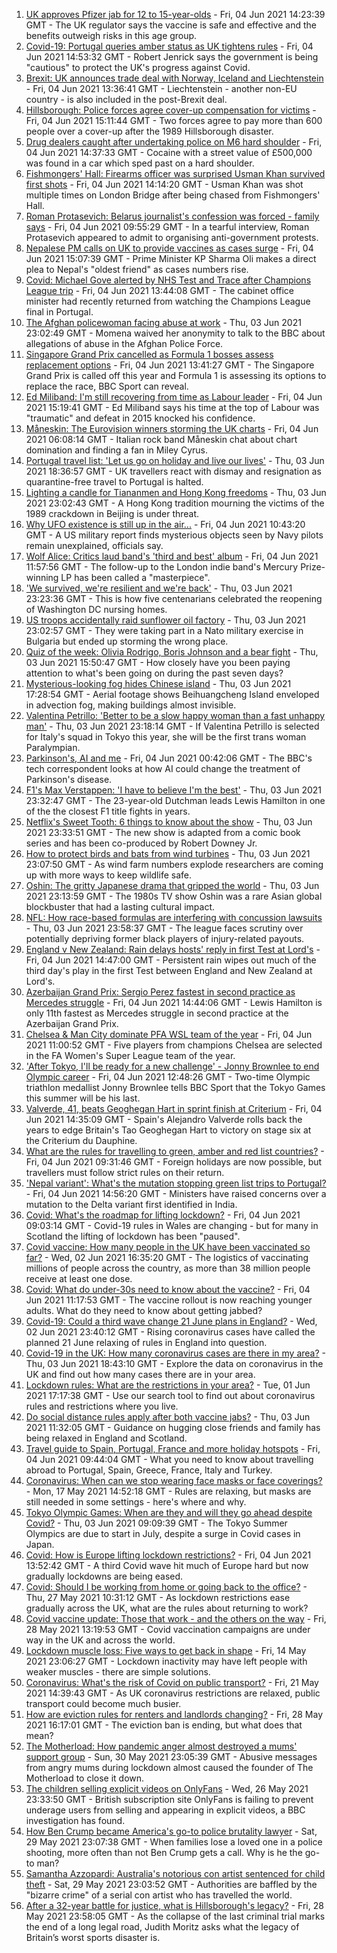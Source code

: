1. [UK approves Pfizer jab for 12 to 15-year-olds](https://www.bbc.co.uk/news/health-57358446) - Fri, 04 Jun 2021 14:23:39 GMT - The UK regulator says the vaccine is safe and effective and the benefits outweigh risks in this age group.
2. [Covid-19: Portugal queries amber status as UK tightens rules](https://www.bbc.co.uk/news/uk-57353048) - Fri, 04 Jun 2021 14:53:32 GMT - Robert Jenrick says the government is being "cautious" to protect the UK's progress against Covid.
3. [Brexit: UK announces trade deal with Norway, Iceland and Liechtenstein](https://www.bbc.co.uk/news/uk-politics-57347874) - Fri, 04 Jun 2021 13:36:41 GMT - Liechtenstein - another non-EU country - is also included in the post-Brexit deal.
4. [Hillsborough: Police forces agree cover-up compensation for victims](https://www.bbc.co.uk/news/uk-england-merseyside-57356486) - Fri, 04 Jun 2021 15:11:44 GMT - Two forces agree to pay more than 600 people over a cover-up after the 1989 Hillsborough disaster.
5. [Drug dealers caught after undertaking police on M6 hard shoulder](https://www.bbc.co.uk/news/uk-england-birmingham-57358040) - Fri, 04 Jun 2021 14:37:33 GMT - Cocaine with a street value of £500,000 was found in a car which sped past on a hard shoulder.
6. [Fishmongers' Hall: Firearms officer was surprised Usman Khan survived first shots](https://www.bbc.co.uk/news/uk-england-london-57354874) - Fri, 04 Jun 2021 14:14:20 GMT - Usman Khan was shot multiple times on London Bridge after being chased from Fishmongers' Hall.
7. [Roman Protasevich: Belarus journalist's confession was forced - family says](https://www.bbc.co.uk/news/world-europe-57353413) - Fri, 04 Jun 2021 09:55:29 GMT - In a tearful interview, Roman Protasevich appeared to admit to organising anti-government protests.
8. [Nepalese PM calls on UK to provide vaccines as cases surge](https://www.bbc.co.uk/news/world-asia-57356143) - Fri, 04 Jun 2021 15:07:39 GMT - Prime Minister KP Sharma Oli makes a direct plea to Nepal's "oldest friend" as cases numbers rise.
9. [Covid: Michael Gove alerted by NHS Test and Trace after Champions League trip](https://www.bbc.co.uk/news/business-57355599) - Fri, 04 Jun 2021 13:44:08 GMT - The cabinet office minister had recently returned from watching the Champions League final in Portugal.
10. [The Afghan policewoman facing abuse at work](https://www.bbc.co.uk/news/world-asia-57343435) - Thu, 03 Jun 2021 23:02:49 GMT - Momena waived her anonymity to talk to the BBC about allegations of abuse in the Afghan Police Force.
11. [Singapore Grand Prix cancelled as Formula 1 bosses assess replacement options](https://www.bbc.co.uk/sport/formula1/57360662) - Fri, 04 Jun 2021 13:41:27 GMT - The Singapore Grand Prix is called off this year and Formula 1 is assessing its options to replace the race, BBC Sport can reveal.
12. [Ed Miliband: I'm still recovering from time as Labour leader](https://www.bbc.co.uk/news/uk-politics-57359112) - Fri, 04 Jun 2021 15:19:41 GMT - Ed Miliband says his time at the top of Labour was "traumatic" and defeat in 2015 knocked his confidence.
13. [Måneskin: The Eurovision winners storming the UK charts](https://www.bbc.co.uk/news/newsbeat-57331991) - Fri, 04 Jun 2021 06:08:14 GMT - Italian rock band Måneskin chat about chart domination and finding a fan in Miley Cyrus.
14. [Portugal travel list: 'Let us go on holiday and live our lives'](https://www.bbc.co.uk/news/uk-57351808) - Thu, 03 Jun 2021 18:36:57 GMT - UK travellers react with dismay and resignation as quarantine-free travel to Portugal is halted.
15. [Lighting a candle for Tiananmen and Hong Kong freedoms](https://www.bbc.co.uk/news/world-asia-china-57314397) - Thu, 03 Jun 2021 23:02:43 GMT - A Hong Kong tradition mourning the victims of the 1989 crackdown in Beijing is under threat.
16. [Why UFO existence is still up in the air...](https://www.bbc.co.uk/news/world-us-canada-57355192) - Fri, 04 Jun 2021 10:43:20 GMT - A US military report finds mysterious objects seen by Navy pilots remain unexplained, officials say.
17. [Wolf Alice: Critics laud band's 'third and best' album](https://www.bbc.co.uk/news/entertainment-arts-57355045) - Fri, 04 Jun 2021 11:57:56 GMT - The follow-up to the London indie band's Mercury Prize-winning LP has been called a "masterpiece".
18. ['We survived, we're resilient and we're back'](https://www.bbc.co.uk/news/world-us-canada-57337295) - Thu, 03 Jun 2021 23:23:36 GMT - This is how five centenarians celebrated the reopening of Washington DC nursing homes.
19. [US troops accidentally raid sunflower oil factory](https://www.bbc.co.uk/news/world-57351158) - Thu, 03 Jun 2021 23:02:57 GMT - They were taking part in a Nato military exercise in Bulgaria but ended up storming the wrong place.
20. [Quiz of the week: Olivia Rodrigo, Boris Johnson and a bear fight](https://www.bbc.co.uk/news/world-57341232) - Thu, 03 Jun 2021 15:50:47 GMT - How closely have you been paying attention to what's been going on during the past seven days?
21. [Mysterious-looking fog hides Chinese island](https://www.bbc.co.uk/news/world-asia-china-57350945) - Thu, 03 Jun 2021 17:28:54 GMT - Aerial footage shows Beihuangcheng Island enveloped in advection fog, making buildings almost invisible.
22. [Valentina Petrillo: 'Better to be a slow happy woman than a fast unhappy man'](https://www.bbc.co.uk/news/stories-57338207) - Thu, 03 Jun 2021 23:18:14 GMT - If Valentina Petrillo is selected for Italy's squad in Tokyo this year, she will be the first trans woman Paralympian.
23. [Parkinson's, AI and me](https://www.bbc.co.uk/news/technology-57342760) - Fri, 04 Jun 2021 00:42:06 GMT - The BBC's tech correspondent looks at how AI could change the treatment of Parkinson's disease.
24. [F1's Max Verstappen: 'I have to believe I'm the best'](https://www.bbc.co.uk/news/newsbeat-57346850) - Thu, 03 Jun 2021 23:32:47 GMT - The 23-year-old Dutchman leads Lewis Hamilton in one of the the closest F1 title fights in years.
25. [Netflix's Sweet Tooth: 6 things to know about the show](https://www.bbc.co.uk/news/entertainment-arts-56668478) - Thu, 03 Jun 2021 23:33:51 GMT - The new show is adapted from a comic book series and has been co-produced by Robert Downey Jr.
26. [How to protect birds and bats from wind turbines](https://www.bbc.co.uk/news/business-57176807) - Thu, 03 Jun 2021 23:07:50 GMT - As wind farm numbers explode researchers are coming up with more ways to keep wildlife safe.
27. [Oshin: The gritty Japanese drama that gripped the world](https://www.bbc.co.uk/news/world-asia-57005333) - Thu, 03 Jun 2021 23:13:59 GMT - The 1980s TV show Oshin was a rare Asian global blockbuster that had a lasting cultural impact.
28. [NFL: How race-based formulas are interfering with concussion lawsuits](https://www.bbc.co.uk/news/world-us-canada-57337296) - Thu, 03 Jun 2021 23:58:37 GMT - The league faces scrutiny over potentially depriving former black players of injury-related payouts.
29. [England v New Zealand: Rain delays hosts' reply in first Test at Lord's](https://www.bbc.co.uk/sport/cricket/57357901) - Fri, 04 Jun 2021 14:47:00 GMT - Persistent rain wipes out much of the third day's play in the first Test between England and New Zealand at Lord's.
30. [Azerbaijan Grand Prix: Sergio Perez fastest in second practice as Mercedes struggle](https://www.bbc.co.uk/sport/formula1/57360656) - Fri, 04 Jun 2021 14:44:06 GMT - Lewis Hamilton is only 11th fastest as Mercedes struggle in second practice at the Azerbaijan Grand Prix.
31. [Chelsea & Man City dominate PFA WSL team of the year](https://www.bbc.co.uk/sport/football/57356041) - Fri, 04 Jun 2021 11:00:52 GMT - Five players from champions Chelsea are selected in the FA Women's Super League team of the year.
32. ['After Tokyo, I'll be ready for a new challenge' - Jonny Brownlee to end Olympic career](https://www.bbc.co.uk/sport/triathlon/57356745) - Fri, 04 Jun 2021 12:48:26 GMT - Two-time Olympic triathlon medallist Jonny Brownlee tells BBC Sport that the Tokyo Games this summer will be his last.
33. [Valverde, 41, beats Geoghegan Hart in sprint finish at Criterium](https://www.bbc.co.uk/sport/cycling/57362806) - Fri, 04 Jun 2021 14:35:09 GMT - Spain's Alejandro Valverde rolls back the years to edge Britain's Tao Geoghegan Hart to victory on stage six at the Criterium du Dauphine.
34. [What are the rules for travelling to green, amber and red list countries?](https://www.bbc.co.uk/news/explainers-52544307) - Fri, 04 Jun 2021 09:31:46 GMT - Foreign holidays are now possible, but travellers must follow strict rules on their return.
35. ['Nepal variant': What's the mutation stopping green list trips to Portugal?](https://www.bbc.co.uk/news/health-57356109) - Fri, 04 Jun 2021 14:56:20 GMT - Ministers have raised concerns over a mutation to the Delta variant first identified in India.
36. [Covid: What's the roadmap for lifting lockdown?](https://www.bbc.co.uk/news/explainers-52530518) - Fri, 04 Jun 2021 09:03:14 GMT - Covid-19 rules in Wales are changing - but for many in Scotland the lifting of lockdown has been "paused".
37. [Covid vaccine: How many people in the UK have been vaccinated so far?](https://www.bbc.co.uk/news/health-55274833) - Wed, 02 Jun 2021 16:35:20 GMT - The logistics of vaccinating millions of people across the country, as more than 38 million people receive at least one dose.
38. [Covid: What do under-30s need to know about the vaccine?](https://www.bbc.co.uk/news/health-57273875) - Fri, 04 Jun 2021 11:17:53 GMT - The vaccine rollout is now reaching younger adults. What do they need to know about getting jabbed?
39. [Covid-19: Could a third wave change 21 June plans in England?](https://www.bbc.co.uk/news/health-57328469) - Wed, 02 Jun 2021 23:40:12 GMT - Rising coronavirus cases have called the planned 21 June relaxing of rules in England into question.
40. [Covid-19 in the UK: How many coronavirus cases are there in my area?](https://www.bbc.co.uk/news/uk-51768274) - Thu, 03 Jun 2021 18:43:10 GMT - Explore the data on coronavirus in the UK and find out how many cases there are in your area.
41. [Lockdown rules: What are the restrictions in your area?](https://www.bbc.co.uk/news/uk-54373904) - Tue, 01 Jun 2021 17:17:38 GMT - Use our search tool to find out about coronavirus rules and restrictions where you live.
42. [Do social distance rules apply after both vaccine jabs?](https://www.bbc.co.uk/news/uk-51506729) - Thu, 03 Jun 2021 11:32:05 GMT - Guidance on hugging close friends and family has being relaxed in England and Scotland.
43. [Travel guide to Spain, Portugal, France and more holiday hotspots](https://www.bbc.co.uk/news/explainers-56997931) - Fri, 04 Jun 2021 09:44:04 GMT - What you need to know about travelling abroad to Portugal, Spain, Greece, France, Italy and Turkey.
44. [Coronavirus: When can we stop wearing face masks or face coverings?](https://www.bbc.co.uk/news/health-51205344) - Mon, 17 May 2021 14:52:18 GMT - Rules are relaxing, but masks are still needed in some settings - here's where and why.
45. [Tokyo Olympic Games: When are they and will they go ahead despite Covid?](https://www.bbc.co.uk/news/world-asia-57240044) - Thu, 03 Jun 2021 09:09:39 GMT - The Tokyo Summer Olympics are due to start in July, despite a surge in Covid cases in Japan.
46. [Covid: How is Europe lifting lockdown restrictions?](https://www.bbc.co.uk/news/explainers-53640249) - Fri, 04 Jun 2021 13:52:42 GMT - A third Covid wave hit much of Europe hard but now gradually lockdowns are being eased.
47. [Covid: Should I be working from home or going back to the office?](https://www.bbc.co.uk/news/business-52567567) - Thu, 27 May 2021 10:31:12 GMT - As lockdown restrictions ease gradually across the UK, what are the rules about returning to work?
48. [Covid vaccine update: Those that work - and the others on the way](https://www.bbc.co.uk/news/health-51665497) - Fri, 28 May 2021 13:19:53 GMT - Covid vaccination campaigns are under way in the UK and across the world.
49. [Lockdown muscle loss: Five ways to get back in shape](https://www.bbc.co.uk/news/uk-56887390) - Fri, 14 May 2021 23:06:27 GMT - Lockdown inactivity may have left people with weaker muscles - there are simple solutions.
50. [Coronavirus: What's the risk of Covid on public transport?](https://www.bbc.co.uk/news/health-51736185) - Fri, 21 May 2021 14:39:43 GMT - As UK coronavirus restrictions are relaxed, public transport could become much busier.
51. [How are eviction rules for renters and landlords changing?](https://www.bbc.co.uk/news/explainers-53860154) - Fri, 28 May 2021 16:17:01 GMT - The eviction ban is ending, but what does that mean?
52. [The Motherload: How pandemic anger almost destroyed a mums' support group](https://www.bbc.co.uk/news/stories-57285368) - Sun, 30 May 2021 23:05:39 GMT - Abusive messages from angry mums during lockdown almost caused the founder of The Motherload to close it down.
53. [The children selling explicit videos on OnlyFans](https://www.bbc.co.uk/news/uk-57255983) - Wed, 26 May 2021 23:33:50 GMT - British subscription site OnlyFans is failing to prevent underage users from selling and appearing in explicit videos, a BBC investigation has found.
54. [How Ben Crump became America's go-to police brutality lawyer](https://www.bbc.co.uk/news/world-us-canada-57038162) - Sat, 29 May 2021 23:07:38 GMT - When families lose a loved one in a police shooting, more often than not Ben Crump gets a call. Why is he the go-to man?
55. [Samantha Azzopardi: Australia's notorious con artist sentenced for child theft](https://www.bbc.co.uk/news/world-australia-57284621) - Sat, 29 May 2021 23:03:52 GMT - Authorities are baffled by the "bizarre crime" of a serial con artist who has travelled the world.
56. [After a 32-year battle for justice, what is Hillsborough's legacy?](https://www.bbc.co.uk/news/uk-57281398) - Fri, 28 May 2021 23:58:05 GMT - As the collapse of the last criminal trial marks the end of a long legal road, Judith Moritz asks what the legacy of Britain’s worst sports disaster is.
